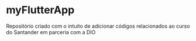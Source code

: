 # myFlutterApp
Repositório criado com o intuito de adicionar códigos relacionados ao curso do Santander em parceria com a DIO 
